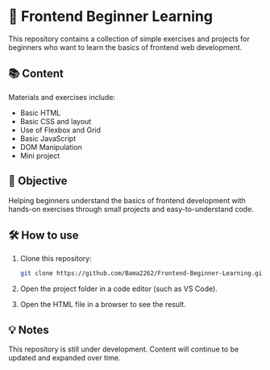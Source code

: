 # 🎨 Frontend Beginner Learning

This repository contains a collection of simple exercises and projects for beginners who want to learn the basics of frontend web development.

## 📚 Content

Materials and exercises include:

- Basic HTML
- Basic CSS and layout
- Use of Flexbox and Grid
- Basic JavaScript
- DOM Manipulation
- Mini project

## 🎯 Objective

Helping beginners understand the basics of frontend development with hands-on exercises through small projects and easy-to-understand code.

## 🛠️ How to use

1. Clone this repository:

   ```bash
   git clone https://github.com/Bama2262/Frontend-Beginner-Learning.git

2. Open the project folder in a code editor (such as VS Code).

3. Open the HTML file in a browser to see the result.

## 💡 Notes
This repository is still under development. Content will continue to be updated and expanded over time.
